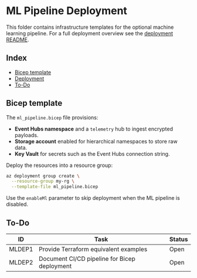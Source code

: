 # ML Pipeline Deployment

This folder contains infrastructure templates for the optional machine learning pipeline. For a full deployment overview see the [deployment README](../README.md).

## Index
- [Bicep template](#bicep-template)
- [Deployment](#deployment)
- [To-Do](#to-do)

## Bicep template
The `ml_pipeline.bicep` file provisions:

- **Event Hubs namespace** and a `telemetry` hub to ingest encrypted payloads.
- **Storage account** enabled for hierarchical namespaces to store raw data.
- **Key Vault** for secrets such as the Event Hubs connection string.

Deploy the resources into a resource group:

```bash
az deployment group create \
  --resource-group my-rg \
  --template-file ml_pipeline.bicep
```

Use the `enableMl` parameter to skip deployment when the ML pipeline is disabled.

## To-Do
| ID | Task | Status |
|----|------|--------|
| MLDEP1 | Provide Terraform equivalent examples | Open |
| MLDEP2 | Document CI/CD pipeline for Bicep deployment | Open |

